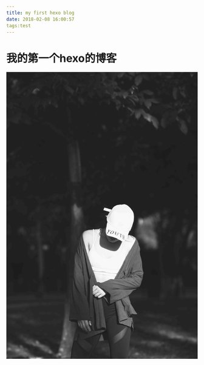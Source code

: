 ```yaml
---
title: my first hexo blog
date: 2018-02-08 16:00:57
tags:test
---
```

# 我的第一个hexo的博客
![img](img/test1.jpg)
